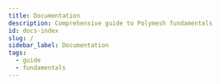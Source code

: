```yaml
---
title: Documentation
description: Comprehensive guide to Polymesh fundamentals
id: docs-index
slug: /
sidebar_label: Documentation
tags:
  - guide
  - fundamentals
---
```


